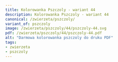 ```yaml
---
title: Kolorowanka Pszczoly - wariant 44
description: Kolorowanka Pszczoly - wariant 44
canonical: /zwierzeta/pszczoly/
variant_of: pszczoly
image: /zwierzeta/pszczoly/44/pszczoly-44.svg
pdf: /zwierzeta/pszczoly/44/pszczoly-44.pdf
alt: "Darmowa kolorowanka pszczoly do druku PDF"
tags:
- zwierzeta
- pszczoly
---
```

